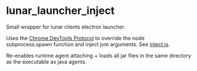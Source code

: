 # lunar_launcher_inject
Small wrapper for lunar clients electron launcher.

Uses the [Chrome DevTools Protocol](https://chromedevtools.github.io/devtools-protocol/)
to override the node subprocess.spawn function and inject jvm arguments. See [inject.js](src/inject.js).

Re-enables runtime agent attaching + loads all jar files in the same directory as the executable as java agents.
